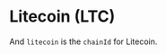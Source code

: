 # Litecoin (LTC)

<!--@include: ./_xfi.md{,12}-->

And `litecoin` is the `chainId` for Litecoin.

<div ref="refDetectWallet"/>

<!--@include: ./_xfi.md{14,}-->

<script setup>
import { createElement } from 'react'
import { createRoot } from 'react-dom/client'
import { ref, onMounted } from 'vue'

import DetectWallet from '../components/DetectWallet.jsx'

const refDetectWallet = ref()
const refConnectWallet = ref()
onMounted(() => {
  const rootDetectWallet = createRoot(refDetectWallet.value)
  rootDetectWallet.render(createElement(DetectWallet, {
    chainId: 'litecoin',
  }, null))
})
</script>
